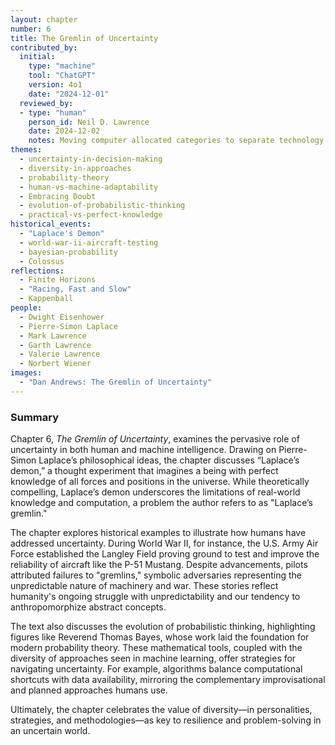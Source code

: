 ```yaml
---
layout: chapter
number: 6
title: The Gremlin of Uncertainty
contributed_by:
  initial:
    type: "machine"
    tool: "ChatGPT"
    version: 4o1
    date: "2024-12-01"
  reviewed_by:
  - type: "human"
    person_id: Neil D. Lawrence
    date: 2024-12-02
    notes: Moving computer allocated categories to separate technology and media and to merge reflections.
themes:
  - uncertainty-in-decision-making
  - diversity-in-approaches
  - probability-theory
  - human-vs-machine-adaptability
  - Embracing Doubt
  - evolution-of-probabilistic-thinking
  - practical-vs-perfect-knowledge
historical_events:
  - "Laplace's Demon"
  - world-war-ii-aircraft-testing
  - bayesian-probability
  - Colossus
reflections:
  - Finite Horizons
  - "Racing, Fast and Slow"
  - Kappenball
people:
  - Dwight Eisenhower
  - Pierre-Simon Laplace
  - Mark Lawrence
  - Garth Lawrence
  - Valerie Lawrence
  - Norbert Wiener
images:
  - "Dan Andrews: The Gremlin of Uncertainty"
---
```


<div class="machine-commentary" markdown="1">
  
### Summary

Chapter 6, *The Gremlin of Uncertainty*, examines the pervasive role of uncertainty in both human and machine intelligence. Drawing on Pierre-Simon Laplace’s philosophical ideas, the chapter discusses “Laplace’s demon,” a thought experiment that imagines a being with perfect knowledge of all forces and positions in the universe. While theoretically compelling, Laplace’s demon underscores the limitations of real-world knowledge and computation, a problem the author refers to as "Laplace’s gremlin."

The chapter explores historical examples to illustrate how humans have addressed uncertainty. During World War II, for instance, the U.S. Army Air Force established the Langley Field proving ground to test and improve the reliability of aircraft like the P-51 Mustang. Despite advancements, pilots attributed failures to "gremlins," symbolic adversaries representing the unpredictable nature of machinery and war. These stories reflect humanity's ongoing struggle with unpredictability and our tendency to anthropomorphize abstract concepts.

The text also discusses the evolution of probabilistic thinking, highlighting figures like Reverend Thomas Bayes, whose work laid the foundation for modern probability theory. These mathematical tools, coupled with the diversity of approaches seen in machine learning, offer strategies for navigating uncertainty. For example, algorithms balance computational shortcuts with data availability, mirroring the complementary improvisational and planned approaches humans use.

Ultimately, the chapter celebrates the value of diversity—in personalities, strategies, and methodologies—as key to resilience and problem-solving in an uncertain world.
</div>
